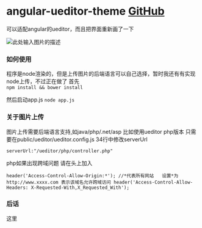# angular-ueditor-theme [GitHub][1]

可以适配angular的ueditor，而且把界面重新画了一下

![此处输入图片的描述][2]

### 如何使用
程序是node渲染的，但是上传图片的后端语言可以自己选择，暂时我还有有实现node上传，不过正在做了
首先  
` npm install && bower install `

然后启动app.js
`node app.js`

### 关于图片上传
图片上传需要后端语言支持,如java/php/.net/asp
比如使用ueditor php版本
只需要在public/ueditor/ueditor.config.js  34行中修改serverUrl 

`serverUrl:"/ueditor/php/controller.php"` 

php如果出现跨域问题 请在头上加入

`header('Access-Control-Allow-Origin:*'); //*代表所有网站   设置*为http://www.xxxx.com 表示该域名允许跨域访问
header('Access-Control-Allow-Headers: X-Requested-With,X_Requested_With'); `


### 后话
这里

  [1]: https://github.com/lapop009/angular-ueditor-theme
  [2]: http://7xsqcz.com2.z0.glb.qiniucdn.com/ueditor.png
  
  

